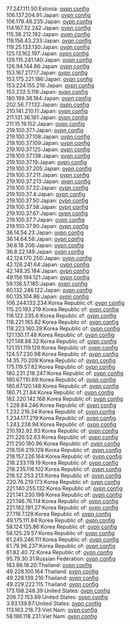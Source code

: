 77.247.111.50:Estonia: [ovpn config](vpn/77_247_111_50.ovpn)  
106.137.204.91:Japan: [ovpn config](vpn/106_137_204_91.ovpn)  
106.179.48.235:Japan: [ovpn config](vpn/106_179_48_235.ovpn)  
114.167.32.242:Japan: [ovpn config](vpn/114_167_32_242.ovpn)  
115.38.212.192:Japan: [ovpn config](vpn/115_38_212_192.ovpn)  
118.156.43.233:Japan: [ovpn config](vpn/118_156_43_233.ovpn)  
119.25.133.130:Japan: [ovpn config](vpn/119_25_133_130.ovpn)  
125.13.162.197:Japan: [ovpn config](vpn/125_13_162_197.ovpn)  
126.115.241.140:Japan: [ovpn config](vpn/126_115_241_140.ovpn)  
126.94.144.86:Japan: [ovpn config](vpn/126_94_144_86.ovpn)  
153.167.217.17:Japan: [ovpn config](vpn/153_167_217_17.ovpn)  
153.175.221.186:Japan: [ovpn config](vpn/153_175_221_186.ovpn)  
153.224.155.216:Japan: [ovpn config](vpn/153_224_155_216.ovpn)  
153.232.5.118:Japan: [ovpn config](vpn/153_232_5_118.ovpn)  
180.199.38.184:Japan: [ovpn config](vpn/180_199_38_184.ovpn)  
202.56.77.132:Japan: [ovpn config](vpn/202_56_77_132.ovpn)  
210.141.210.11:Japan: [ovpn config](vpn/210_141_210_11.ovpn)  
211.131.36.181:Japan: [ovpn config](vpn/211_131_36_181.ovpn)  
211.15.19.152:Japan: [ovpn config](vpn/211_15_19_152.ovpn)  
219.100.37.1:Japan: [ovpn config](vpn/219_100_37_1.ovpn)  
219.100.37.108:Japan: [ovpn config](vpn/219_100_37_108.ovpn)  
219.100.37.109:Japan: [ovpn config](vpn/219_100_37_109.ovpn)  
219.100.37.125:Japan: [ovpn config](vpn/219_100_37_125.ovpn)  
219.100.37.138:Japan: [ovpn config](vpn/219_100_37_138.ovpn)  
219.100.37.19:Japan: [ovpn config](vpn/219_100_37_19.ovpn)  
219.100.37.205:Japan: [ovpn config](vpn/219_100_37_205.ovpn)  
219.100.37.211:Japan: [ovpn config](vpn/219_100_37_211.ovpn)  
219.100.37.213:Japan: [ovpn config](vpn/219_100_37_213.ovpn)  
219.100.37.22:Japan: [ovpn config](vpn/219_100_37_22.ovpn)  
219.100.37.4:Japan: [ovpn config](vpn/219_100_37_4.ovpn)  
219.100.37.50:Japan: [ovpn config](vpn/219_100_37_50.ovpn)  
219.100.37.58:Japan: [ovpn config](vpn/219_100_37_58.ovpn)  
219.100.37.67:Japan: [ovpn config](vpn/219_100_37_67.ovpn)  
219.100.37.7:Japan: [ovpn config](vpn/219_100_37_7.ovpn)  
219.100.37.90:Japan: [ovpn config](vpn/219_100_37_90.ovpn)  
36.14.54.23:Japan: [ovpn config](vpn/36_14_54_23.ovpn)  
36.14.64.58:Japan: [ovpn config](vpn/36_14_64_58.ovpn)  
36.8.18.206:Japan: [ovpn config](vpn/36_8_18_206.ovpn)  
36.8.22.149:Japan: [ovpn config](vpn/36_8_22_149.ovpn)  
42.124.170.250:Japan: [ovpn config](vpn/42_124_170_250.ovpn)  
42.126.241.64:Japan: [ovpn config](vpn/42_126_241_64.ovpn)  
42.148.35.184:Japan: [ovpn config](vpn/42_148_35_184.ovpn)  
49.156.194.121:Japan: [ovpn config](vpn/49_156_194_121.ovpn)  
59.136.57.185:Japan: [ovpn config](vpn/59_136_57_185.ovpn)  
60.132.246.122:Japan: [ovpn config](vpn/60_132_246_122.ovpn)  
60.135.104.86:Japan: [ovpn config](vpn/60_135_104_86.ovpn)  
106.244.133.234:Korea Republic of: [ovpn config](vpn/106_244_133_234.ovpn)  
115.20.193.219:Korea Republic of: [ovpn config](vpn/115_20_193_219.ovpn)  
116.122.235.6:Korea Republic of: [ovpn config](vpn/116_122_235_6.ovpn)  
118.221.165.82:Korea Republic of: [ovpn config](vpn/118_221_165_82.ovpn)  
118.223.160.39:Korea Republic of: [ovpn config](vpn/118_223_160_39.ovpn)  
121.130.17.48:Korea Republic of: [ovpn config](vpn/121_130_17_48.ovpn)  
121.148.88.32:Korea Republic of: [ovpn config](vpn/121_148_88_32.ovpn)  
121.151.119.129:Korea Republic of: [ovpn config](vpn/121_151_119_129.ovpn)  
124.57.230.98:Korea Republic of: [ovpn config](vpn/124_57_230_98.ovpn)  
14.35.70.209:Korea Republic of: [ovpn config](vpn/14_35_70_209.ovpn)  
175.119.57.82:Korea Republic of: [ovpn config](vpn/175_119_57_82.ovpn)  
180.231.218.247:Korea Republic of: [ovpn config](vpn/180_231_218_247.ovpn)  
180.67.110.69:Korea Republic of: [ovpn config](vpn/180_67_110_69.ovpn)  
180.67.120.148:Korea Republic of: [ovpn config](vpn/180_67_120_148.ovpn)  
180.71.21.84:Korea Republic of: [ovpn config](vpn/180_71_21_84.ovpn)  
182.220.142.168:Korea Republic of: [ovpn config](vpn/182_220_142_168.ovpn)  
1.228.84.246:Korea Republic of: [ovpn config](vpn/1_228_84_246.ovpn)  
1.232.216.34:Korea Republic of: [ovpn config](vpn/1_232_216_34.ovpn)  
1.234.177.219:Korea Republic of: [ovpn config](vpn/1_234_177_219.ovpn)  
1.243.238.94:Korea Republic of: [ovpn config](vpn/1_243_238_94.ovpn)  
210.192.92.93:Korea Republic of: [ovpn config](vpn/210_192_92_93.ovpn)  
211.226.52.63:Korea Republic of: [ovpn config](vpn/211_226_52_63.ovpn)  
211.250.180.96:Korea Republic of: [ovpn config](vpn/211_250_180_96.ovpn)  
218.156.219.128:Korea Republic of: [ovpn config](vpn/218_156_219_128.ovpn)  
218.157.226.164:Korea Republic of: [ovpn config](vpn/218_157_226_164.ovpn)  
218.233.119.19:Korea Republic of: [ovpn config](vpn/218_233_119_19.ovpn)  
218.235.116.102:Korea Republic of: [ovpn config](vpn/218_235_116_102.ovpn)  
218.52.253.213:Korea Republic of: [ovpn config](vpn/218_52_253_213.ovpn)  
220.76.219.173:Korea Republic of: [ovpn config](vpn/220_76_219_173.ovpn)  
221.140.255.132:Korea Republic of: [ovpn config](vpn/221_140_255_132.ovpn)  
221.141.230.198:Korea Republic of: [ovpn config](vpn/221_141_230_198.ovpn)  
221.146.76.114:Korea Republic of: [ovpn config](vpn/221_146_76_114.ovpn)  
221.162.181.27:Korea Republic of: [ovpn config](vpn/221_162_181_27.ovpn)  
27.119.7.128:Korea Republic of: [ovpn config](vpn/27_119_7_128.ovpn)  
49.175.111.84:Korea Republic of: [ovpn config](vpn/49_175_111_84.ovpn)  
58.124.135.86:Korea Republic of: [ovpn config](vpn/58_124_135_86.ovpn)  
58.125.29.57:Korea Republic of: [ovpn config](vpn/58_125_29_57.ovpn)  
61.245.246.111:Korea Republic of: [ovpn config](vpn/61_245_246_111.ovpn)  
61.79.96.237:Korea Republic of: [ovpn config](vpn/61_79_96_237.ovpn)  
61.82.40.72:Korea Republic of: [ovpn config](vpn/61_82_40_72.ovpn)  
95.79.30.31:Russian Federation: [ovpn config](vpn/95_79_30_31.ovpn)  
183.88.18.20:Thailand: [ovpn config](vpn/183_88_18_20.ovpn)  
49.228.100.164:Thailand: [ovpn config](vpn/49_228_100_164.ovpn)  
49.228.139.216:Thailand: [ovpn config](vpn/49_228_139_216.ovpn)  
49.229.222.115:Thailand: [ovpn config](vpn/49_229_222_115.ovpn)  
173.198.248.39:United States: [ovpn config](vpn/173_198_248_39.ovpn)  
208.72.153.89:United States: [ovpn config](vpn/208_72_153_89.ovpn)  
3.93.139.87:United States: [ovpn config](vpn/3_93_139_87.ovpn)  
113.163.218.73:Viet Nam: [ovpn config](vpn/113_163_218_73.ovpn)  
58.186.118.231:Viet Nam: [ovpn config](vpn/58_186_118_231.ovpn)  
